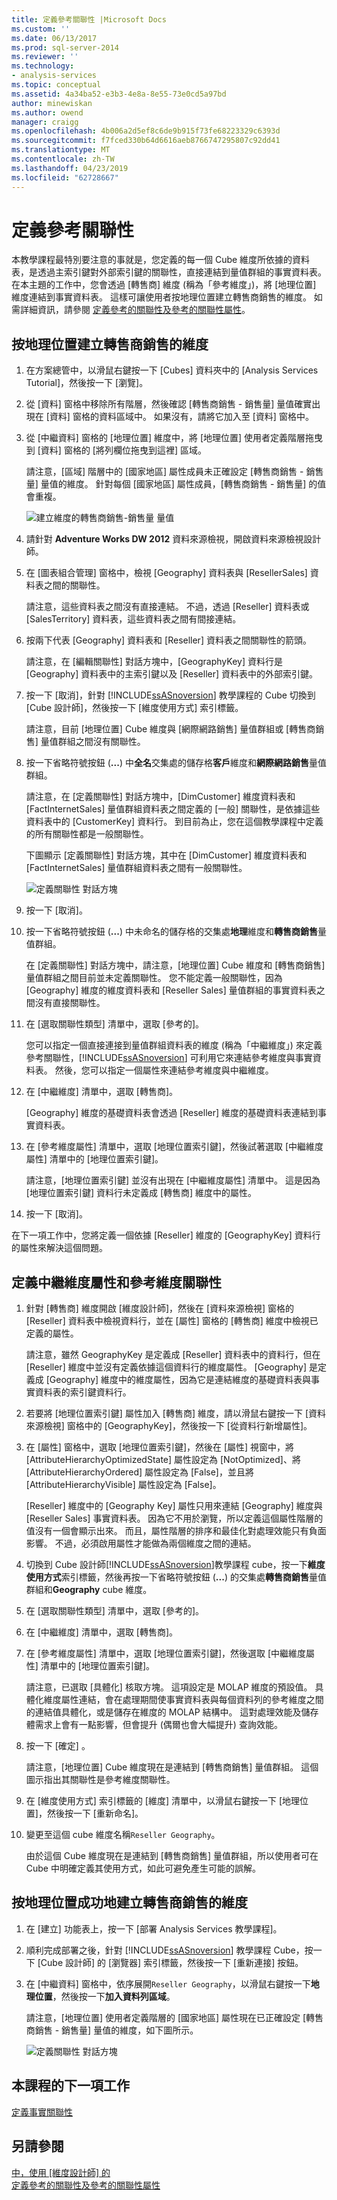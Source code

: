 ```yaml
---
title: 定義參考關聯性 |Microsoft Docs
ms.custom: ''
ms.date: 06/13/2017
ms.prod: sql-server-2014
ms.reviewer: ''
ms.technology:
- analysis-services
ms.topic: conceptual
ms.assetid: 4a34ba52-e3b3-4e8a-8e55-73e0cd5a97bd
author: minewiskan
ms.author: owend
manager: craigg
ms.openlocfilehash: 4b006a2d5ef8c6de9b915f73fe68223329c6393d
ms.sourcegitcommit: f7fced330b64d6616aeb8766747295807c92dd41
ms.translationtype: MT
ms.contentlocale: zh-TW
ms.lasthandoff: 04/23/2019
ms.locfileid: "62728667"
---
```

# <a name="defining-a-referenced-relationship"></a>定義參考關聯性
  本教學課程最特別要注意的事就是，您定義的每一個 Cube 維度所依據的資料表，是透過主索引鍵對外部索引鍵的關聯性，直接連結到量值群組的事實資料表。 在本主題的工作中，您會透過 [轉售商] 維度 (稱為「參考維度」)，將 [地理位置] 維度連結到事實資料表。 這樣可讓使用者按地理位置建立轉售商銷售的維度。 如需詳細資訊，請參閱 [定義參考的關聯性及參考的關聯性屬性](multidimensional-models/define-a-referenced-relationship-and-referenced-relationship-properties.md)。  
  
## <a name="dimensioning-reseller-sales-by-geography"></a>按地理位置建立轉售商銷售的維度  
  
1.  在方案總管中，以滑鼠右鍵按一下 [Cubes] 資料夾中的 [Analysis Services Tutorial]，然後按一下 [瀏覽]。  
  
2.  從 [資料] 窗格中移除所有階層，然後確認 [轉售商銷售 - 銷售量] 量值確實出現在 [資料] 窗格的資料區域中。 如果沒有，請將它加入至 [資料] 窗格中。  
  
3.  從 [中繼資料] 窗格的 [地理位置] 維度中，將 [地理位置] 使用者定義階層拖曳到 [資料] 窗格的 [將列欄位拖曳到這裡] 區域。  
  
     請注意，[區域] 階層中的 [國家地區] 屬性成員未正確設定 [轉售商銷售 - 銷售量] 量值的維度。 針對每個 [國家地區] 屬性成員，[轉售商銷售 - 銷售量] 的值會重複。  
  
     ![建立維度的轉售商銷售-銷售量 量值](../../2014/tutorials/media/l5-referencedrelationship-1.gif "建立維度 Reseller Sales-sales Amount 量值")  
  
4.  請針對 **Adventure Works DW 2012** 資料來源檢視，開啟資料來源檢視設計師。  
  
5.  在 [圖表組合管理] 窗格中，檢視 [Geography] 資料表與 [ResellerSales] 資料表之間的關聯性。  
  
     請注意，這些資料表之間沒有直接連結。 不過，透過 [Reseller] 資料表或 [SalesTerritory] 資料表，這些資料表之間有間接連結。  
  
6.  按兩下代表 [Geography] 資料表和 [Reseller] 資料表之間關聯性的箭頭。  
  
     請注意，在 [編輯關聯性] 對話方塊中，[GeographyKey] 資料行是 [Geography] 資料表中的主索引鍵以及 [Reseller] 資料表中的外部索引鍵。  
  
7.  按一下 [取消]，針對 [!INCLUDE[ssASnoversion](../includes/ssasnoversion-md.md)] 教學課程的 Cube 切換到 [Cube 設計師]，然後按一下 [維度使用方式] 索引標籤。  
  
     請注意，目前 [地理位置] Cube 維度與 [網際網路銷售] 量值群組或 [轉售商銷售] 量值群組之間沒有關聯性。  
  
8.  按一下省略符號按鈕 (**...**) 中**全名**交集處的儲存格**客戶**維度和**網際網路銷售**量值群組。  
  
     請注意，在 [定義關聯性] 對話方塊中，[DimCustomer] 維度資料表和 [FactInternetSales] 量值群組資料表之間定義的 [一般] 關聯性，是依據這些資料表中的 [CustomerKey] 資料行。 到目前為止，您在這個教學課程中定義的所有關聯性都是一般關聯性。  
  
     下圖顯示 [定義關聯性] 對話方塊，其中在 [DimCustomer] 維度資料表和 [FactInternetSales] 量值群組資料表之間有一般關聯性。  
  
     ![定義關聯性 對話方塊](../../2014/tutorials/media/l5-referencedrelationship-4.gif "定義關聯性對話方塊")  
  
9. 按一下 [取消]。  
  
10. 按一下省略符號按鈕 (**...**) 中未命名的儲存格的交集處**地理**維度和**轉售商銷售**量值群組。  
  
     在 [定義關聯性] 對話方塊中，請注意，[地理位置] Cube 維度和 [轉售商銷售] 量值群組之間目前並未定義關聯性。 您不能定義一般關聯性，因為 [Geography] 維度的維度資料表和 [Reseller Sales] 量值群組的事實資料表之間沒有直接關聯性。  
  
11. 在 [選取關聯性類型] 清單中，選取 [參考的]。  
  
     您可以指定一個直接連接到量值群組資料表的維度 (稱為「中繼維度」) 來定義參考關聯性，[!INCLUDE[ssASnoversion](../includes/ssasnoversion-md.md)] 可利用它來連結參考維度與事實資料表。 然後，您可以指定一個屬性來連結參考維度與中繼維度。  
  
12. 在 [中繼維度] 清單中，選取 [轉售商]。  
  
     [Geography] 維度的基礎資料表會透過 [Reseller] 維度的基礎資料表連結到事實資料表。  
  
13. 在 [參考維度屬性] 清單中，選取 [地理位置索引鍵]，然後試著選取 [中繼維度屬性] 清單中的 [地理位置索引鍵]。  
  
     請注意，[地理位置索引鍵] 並沒有出現在 [中繼維度屬性] 清單中。 這是因為 [地理位置索引鍵] 資料行未定義成 [轉售商] 維度中的屬性。  
  
14. 按一下 [取消]。  
  
 在下一項工作中，您將定義一個依據 [Reseller] 維度的 [GeographyKey] 資料行的屬性來解決這個問題。  
  
## <a name="defining-the-intermediate-dimension-attribute-and-the-referenced-dimension-relationship"></a>定義中繼維度屬性和參考維度關聯性  
  
1.  針對 [轉售商] 維度開啟 [維度設計師]，然後在 [資料來源檢視] 窗格的 [Reseller] 資料表中檢視資料行，並在 [屬性] 窗格的 [轉售商] 維度中檢視已定義的屬性。  
  
     請注意，雖然 GeographyKey 是定義成 [Reseller] 資料表中的資料行，但在 [Reseller] 維度中並沒有定義依據這個資料行的維度屬性。 [Geography] 是定義成 [Geography] 維度中的維度屬性，因為它是連結維度的基礎資料表與事實資料表的索引鍵資料行。  
  
2.  若要將 [地理位置索引鍵] 屬性加入 [轉售商] 維度，請以滑鼠右鍵按一下 [資料來源檢視] 窗格中的 [GeographyKey]，然後按一下 [從資料行新增屬性]。  
  
3.  在 [屬性] 窗格中，選取 [地理位置索引鍵]，然後在 [屬性] 視窗中，將 [AttributeHierarchyOptimizedState] 屬性設定為 [NotOptimized]、將 [AttributeHierarchyOrdered] 屬性設定為 [False]，並且將 [AttributeHierarchyVisible] 屬性設定為 [False]。  
  
     [Reseller] 維度中的 [Geography Key] 屬性只用來連結 [Geography] 維度與 [Reseller Sales] 事實資料表。 因為它不用於瀏覽，所以定義這個屬性階層的值沒有一個會顯示出來。 而且，屬性階層的排序和最佳化對處理效能只有負面影響。 不過，必須啟用屬性才能做為兩個維度之間的連結。  
  
4.  切換到 Cube 設計師[!INCLUDE[ssASnoversion](../includes/ssasnoversion-md.md)]教學課程 cube，按一下**維度使用方式**索引標籤，然後再按一下省略符號按鈕 (**...**) 的交集處**轉售商銷售**量值群組和**Geography** cube 維度。  
  
5.  在 [選取關聯性類型] 清單中，選取 [參考的]。  
  
6.  在 [中繼維度] 清單中，選取 [轉售商]。  
  
7.  在 [參考維度屬性] 清單中，選取 [地理位置索引鍵]，然後選取 [中繼維度屬性] 清單中的 [地理位置索引鍵]。  
  
     請注意，已選取 [具體化] 核取方塊。 這項設定是 MOLAP 維度的預設值。 具體化維度屬性連結，會在處理期間使事實資料表與每個資料列的參考維度之間的連結值具體化，或是儲存在維度的 MOLAP 結構中。 這對處理效能及儲存體需求上會有一點影響，但會提升 (偶爾也會大幅提升) 查詢效能。  
  
8.  按一下 [確定] 。  
  
     請注意，[地理位置] Cube 維度現在是連結到 [轉售商銷售] 量值群組。 這個圖示指出其關聯性是參考維度關聯性。  
  
9. 在 [維度使用方式] 索引標籤的 [維度] 清單中，以滑鼠右鍵按一下 [地理位置]，然後按一下 [重新命名]。  
  
10. 變更至這個 cube 維度名稱`Reseller Geography`。  
  
     由於這個 Cube 維度現在是連結到 [轉售商銷售] 量值群組，所以使用者可在 Cube 中明確定義其使用方式，如此可避免產生可能的誤解。  
  
## <a name="successfully-dimensioning-reseller-sales-by-geography"></a>按地理位置成功地建立轉售商銷售的維度  
  
1.  在 [建立] 功能表上，按一下 [部署 Analysis Services 教學課程]。  
  
2.  順利完成部署之後，針對 [!INCLUDE[ssASnoversion](../includes/ssasnoversion-md.md)] 教學課程 Cube，按一下 [Cube 設計師] 的 [瀏覽器] 索引標籤，然後按一下 [重新連接] 按鈕。  
  
3.  在 [中繼資料] 窗格中，依序展開`Reseller Geography`，以滑鼠右鍵按一下**地理位置**，然後按一下**加入資料列區域**。  
  
     請注意，[地理位置] 使用者定義階層的 [國家地區] 屬性現在已正確設定 [轉售商銷售 - 銷售量] 量值的維度，如下圖所示。  
  
     ![定義關聯性 對話方塊](../../2014/tutorials/media/l5-referencedrelationship-5.gif "定義關聯性對話方塊")  
  
## <a name="next-task-in-lesson"></a>本課程的下一項工作  
 [定義事實關聯性](../analysis-services/lesson-5-2-defining-a-fact-relationship.md)  
  
## <a name="see-also"></a>另請參閱  
 [中，使用 [維度設計師] 的](multidimensional-models-olap-logical-dimension-objects/attribute-relationships.md)   
 [定義參考的關聯性及參考的關聯性屬性](multidimensional-models/define-a-referenced-relationship-and-referenced-relationship-properties.md)  
  
  
